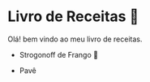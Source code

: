 # Livro de Receitas :cake:

Olá! bem vindo ao meu livro de receitas.

- Strogonoff de Frango :chicken:

- Pavê

  
